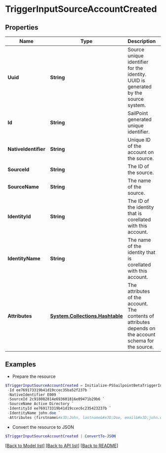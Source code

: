 # TriggerInputSourceAccountCreated
## Properties

Name | Type | Description | Notes
------------ | ------------- | ------------- | -------------
**Uuid** | **String** | Source unique identifier for the identity. UUID is generated by the source system. | [optional] 
**Id** | **String** | SailPoint generated unique identifier. | 
**NativeIdentifier** | **String** | Unique ID of the account on the source. | 
**SourceId** | **String** | The ID of the source. | 
**SourceName** | **String** | The name of the source. | 
**IdentityId** | **String** | The ID of the identity that is corellated with this account. | 
**IdentityName** | **String** | The name of the identity that is corellated with this account. | 
**Attributes** | [**System.Collections.Hashtable**](AnyType.md) | The attributes of the account. The contents of attributes depends on the account schema for the source. | 

## Examples

- Prepare the resource
```powershell
$TriggerInputSourceAccountCreated = Initialize-PSSailpointBetaTriggerInputSourceAccountCreated  -Uuid b7264868-7201-415f-9118-b581d431c688 `
 -Id ee769173319b41d19ccec35ba52f237b `
 -NativeIdentifier E009 `
 -SourceId 2c918082814e693601816e09471b29b6 `
 -SourceName Active Directory `
 -IdentityId ee769173319b41d19ccec6c235423237b `
 -IdentityName john.doe `
 -Attributes {firstname&#x3D;John, lastname&#x3D;Doe, email&#x3D;john.doe@gmail.com, department&#x3D;Sales, displayName&#x3D;John Doe, created&#x3D;2020-04-27T16:48:33.597Z, employeeNumber&#x3D;E009, uid&#x3D;E009, inactive&#x3D;true, phone&#x3D;null, identificationNumber&#x3D;E009}
```

- Convert the resource to JSON
```powershell
$TriggerInputSourceAccountCreated | ConvertTo-JSON
```

[[Back to Model list]](../README.md#documentation-for-models) [[Back to API list]](../README.md#documentation-for-api-endpoints) [[Back to README]](../README.md)

